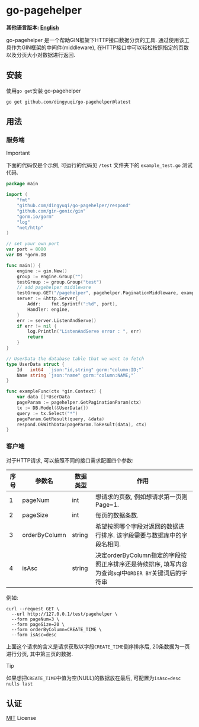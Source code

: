 # go-pagehelper

**其他语言版本: [English](./README.md)**

go-pagehelper 是一个帮助GIN框架下HTTP接口数据分页的工具. 通过使用该工具作为GIN框架的中间件(middleware),
在HTTP接口中可以轻松按照指定的页数以及分页大小对数据进行返回.

## 安装

使用`go get`安装 go-pagehelper

```shell
go get github.com/dingyuqi/go-pagehelper@latest
```

## 用法

### 服务端

> [!IMPORTANT]  
> 下面的代码仅是个示例, 可运行的代码见 `/test` 文件夹下的 `example_test.go` 测试代码.

```go
package main

import (
	"fmt"
	"github.com/dingyuqi/go-pagehelper/respond"
	"github.com/gin-gonic/gin"
	"gorm.io/gorm"
	"log"
	"net/http"
)

// set your own port
var port = 8080
var DB *gorm.DB

func main() {
	engine := gin.New()
	group := engine.Group("")
	testGroup := group.Group("test")
	// add pagehelper middleware
	testGroup.GET("/pagehelper", pagehelper.PaginationMiddleware, exampleFunc)
	server := &http.Server{
		Addr:    fmt.Sprintf(":%d", port),
		Handler: engine,
	}
	err := server.ListenAndServe()
	if err != nil {
		log.Println("ListenAndServe error : ", err)
		return
	}
}

// UserData the database table that we want to fetch
type UserData struct {
	Id   int64  `json:"id,string" gorm:"column:ID;"`
	Name string `json:"name" gorm:"column:NAME;"`
}

func exampleFunc(ctx *gin.Context) {
	var data []*UserData
	pageParam := pagehelper.GetPaginationParam(ctx)
	tx := DB.Model(&UserData{})
	query := tx.Select("*")
	pageParam.GetResult(query, &data)
	respond.OkWithData(pageParam.ToResult(data), ctx)
}

```

### 客户端

对于HTTP请求, 可以按照不同的接口需求配置四个参数:

| 序号 | 参数名           | 数据类型   | 作用                                                              |
|----|---------------|--------|-----------------------------------------------------------------|
| 1  | pageNum       | int    | 想请求的页数, 例如想请求第一页则Page=1.                                        |
| 2  | pageSize      | int    | 每页的数据条数.                                                        |
| 3  | orderByColumn | string | 希望按照哪个字段对返回的数据进行排序. 该字段需要与数据库中的字段名相同.                           |
| 4  | isAsc         | string | 决定orderByColumn指定的字段按照正序排序还是待续排序, 填写内容为查询sql中`ORDER BY`关键词后的字符串 |

例如:
```shell
curl --request GET \
  --url http://127.0.0.1/test/pagehelper \
  --form pageNum=3 \
  --form pageSize=20 \
  --form orderByColumn=CREATE_TIME \
  --form isAsc=desc
```
上面这个请求的含义是请求获取以字段`CREATE_TIME`倒序排序后, 20条数据为一页进行分页, 其中第三页的数据.

> [!TIP]
> 如果想把`CREATE_TIME`中值为空(NULL)的数据放在最后, 可配置为`isAsc=desc nulls last`

## 认证
[MIT](https://choosealicense.com/licenses/mit/) License
